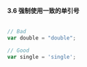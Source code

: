 #### 3.6 强制使用一致的单引号
```javascript

// Bad
var double = "double";

// Good
var single = 'single';
```